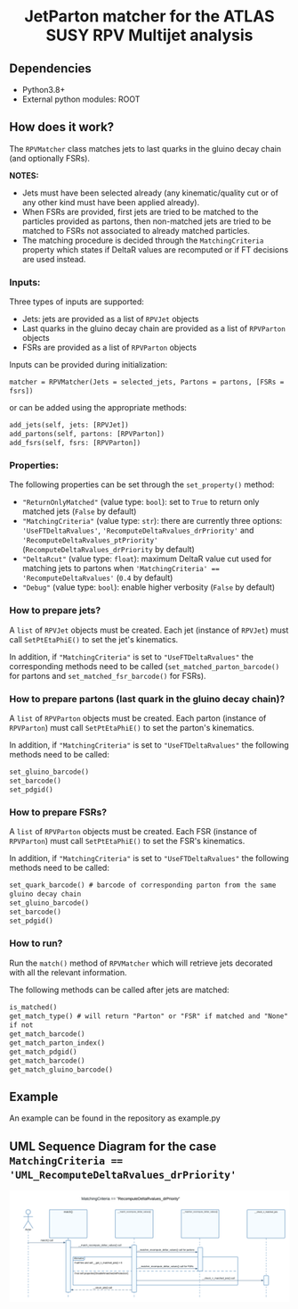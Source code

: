 
# <div align='center'>JetParton matcher for the ATLAS SUSY RPV Multijet analysis</div>

## Dependencies

- Python3.8+
- External python modules: ROOT

## How does it work?

The ```RPVMatcher``` class matches jets to last quarks in the gluino decay chain (and optionally FSRs).

**NOTES:**

- Jets must have been selected already (any kinematic/quality cut or of any other kind must have been applied already).
- When FSRs are provided, first jets are tried to be matched to the particles provided as partons, then non-matched jets are tried to be matched to FSRs not associated to already matched particles.
- The matching procedure is decided through the ```MatchingCriteria``` property which states if DeltaR values are recomputed or if FT decisions are used instead.

### Inputs:

Three types of inputs are supported:

- Jets: jets are provided as a list of ```RPVJet``` objects
- Last quarks in the gluino decay chain are provided as a list of ```RPVParton``` objects
- FSRs are provided as a list of ```RPVParton``` objects

Inputs can be provided during initialization:

```
matcher = RPVMatcher(Jets = selected_jets, Partons = partons, [FSRs = fsrs])
```

or can be added using the appropriate methods:

```
add_jets(self, jets: [RPVJet])
add_partons(self, partons: [RPVParton])
add_fsrs(self, fsrs: [RPVParton])
```

### Properties:

The following properties can be set through the ```set_property()``` method:

- ```"ReturnOnlyMatched"``` (value type: ```bool```): set to ```True``` to return only matched jets (```False``` by default)
- ```"MatchingCriteria"``` (value type: ```str```): there are currently three options: ```'UseFTDeltaRvalues'```, ```'RecomputeDeltaRvalues_drPriority'``` and ```'RecomputeDeltaRvalues_ptPriority'``` (```RecomputeDeltaRvalues_drPriority``` by default)
- ```"DeltaRcut"``` (value type: ```float```): maximum DeltaR value cut used for matching jets to partons when ```'MatchingCriteria' == 'RecomputeDeltaRvalues'``` (```0.4``` by default)
- ```"Debug"``` (value type: ```bool```): enable higher verbosity (```False``` by default)

### How to prepare jets?

A ```list``` of ```RPVJet``` objects must be created. Each jet (instance of ```RPVJet```) must call ```SetPtEtaPhiE()``` to set the jet's kinematics.

In addition, if ```"MatchingCriteria"``` is set to ```"UseFTDeltaRvalues"``` the corresponding methods need to be called (```set_matched_parton_barcode()``` for partons and ```set_matched_fsr_barcode()``` for FSRs).

### How to prepare partons (last quark in the gluino decay chain)?

A ```list``` of ```RPVParton``` objects must be created. Each parton (instance of ```RPVParton```) must call ```SetPtEtaPhiE()``` to set the parton's kinematics.

In addition, if ```"MatchingCriteria"``` is set to ```"UseFTDeltaRvalues"``` the following methods need to be called:

```
set_gluino_barcode()
set_barcode()
set_pdgid()
```
### How to prepare FSRs?

A ```list``` of ```RPVParton``` objects must be created. Each FSR (instance of ```RPVParton```) must call ```SetPtEtaPhiE()``` to set the FSR's kinematics.

In addition, if ```"MatchingCriteria"``` is set to ```"UseFTDeltaRvalues"``` the following methods need to be called:

```
set_quark_barcode() # barcode of corresponding parton from the same gluino decay chain
set_gluino_barcode()
set_barcode()
set_pdgid()
```
### How to run?

Run the ```match()``` method of ```RPVMatcher``` which will retrieve jets decorated with all the relevant information.

The following methods can be called after jets are matched:

```
is_matched()
get_match_type() # will return "Parton" or "FSR" if matched and "None" if not
get_match_barcode()
get_match_parton_index()
get_match_pdgid()
get_match_barcode()
get_match_gluino_barcode()
```
## Example

An example can be found in the repository as example.py

## UML Sequence Diagram for the case ```MatchingCriteria == 'UML_RecomputeDeltaRvalues_drPriority'```

<img src="UML_RecomputeDeltaRvalues_drPriority.png" alt="UML Sequence Diagram" width="900"/>
